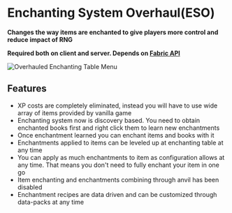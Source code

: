 # Enchanting System Overhaul(ESO)

__Changes the way items are enchanted to give players more control and reduce impact of RNG__

__Required both on client and server. Depends on [Fabric API](https://www.curseforge.com/minecraft/mc-mods/fabric-api)__

![Overhauled Enchanting Table Menu](https://i.imgur.com/vym5GOw.png)

## Features
* XP costs are completely eliminated, instead you will have to use wide array of items provided by vanilla game
* Enchanting system now is discovery based. You need to obtain enchanted books first and right click them to learn new enchantments
* Once enchantment learned you can enchant items and books with it
* Enchantments applied to items can be leveled up at enchanting table at any time
* You can apply as much enchantments to item as configuration allows at any time. That means you don't need to fully enchant your item in one go
* Item enchanting and enchantments combining through anvil has been disabled
* Enchantment recipes are data driven and can be customized through data-packs at any time
